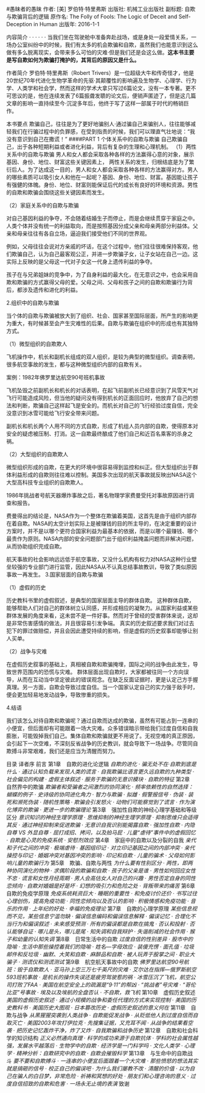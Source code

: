 #愚昧者的愚昧
作者:  [美] 罗伯特·特里弗斯
出版社: 机械工业出版社
副标题: 自欺与欺骗背后的逻辑
原作名: The Folly of Fools: The Logic of Deceit and Self-Deception in Human
出版年: 2016-1-1

 内容简介  · · · · · ·
当我们坐在驾驶舱中准备奔赴战场，或是身处一段爱情关系，一场办公室纠纷中的时候，我们有太多的机会欺骗和自欺，虽然我们也能意识到这么做有多么脱离现实，会带来多么可怕的灾难·但是我们还是会这么做。**这本书主要是写自欺如何为欺骗打掩护的，其背后的原因又是什么。**

作者简介 
罗伯特·特里弗斯（Robert Trivers）是一位超级大牛和传奇怪才，他是20世纪70年代进化生物学革命的先驱·其颠覆性的影响遍及生物学、心理学、行为学、人类学和社会学，然而这样的学术大拿只写过6篇论文，没有一本专著。更不可思议的是，他在连续发表了6篇振聋发聩的论文后，便销声匿迹了，但是这几篇文章的影响一直持续至今·沉淀多年后，他终于写了这样一部属于时代的畅销巨作。

本书要点
欺骗自己，往往是为了更好地骗别人·通过骗自己来骗别人，往往能够减轻我们在行骗过程中的负罪感，在受到指责的时候，我们可以理直气壮地说：“我没有意识到自己在撒谎！”
####PART 1 个体关系中的自欺与欺骗
自己欺骗自己，出于各种短期利益或者进化利益，背后有复杂的生理和心理机制。
（1）两性关系中的自欺与欺骗
男人和女人都会采取各种各样的方法赢得心意的对象，展示基因、身份、地位、财富这些关键因素上，
两性关系的发生，归根结底是为了繁衍后人。为了达成这一目的，男人和女人都会采取各种各样的方法赢得对方。男人的哪些素质可以吸引女人和他在一起呢？基因、身份、地位、财富。基因能让孩子有强健的体魄。身份、地位、财富则能保证后代的成长有良好的环境和资源。男性的自欺和欺骗会围绕这些关键因素而发生。

（2）家庭关系中的自欺与欺骗

对自己基因利益的争夺，不会随着结婚生子而停止，而是会继续贯穿于家庭之中。人类个体并没有统一的利益取向，而是按照基因分成父亲和母亲两部分利益体。父亲和母亲往往有各自立场，逼迫我们接受他们不同的世界观。

例如，父母往往会说对方亲戚的坏话，在这个过程中，他们往往很难保持客观，他们欺骗自己，认为自己最客观公正，并进一步欺骗子女，让子女站在自己一边。这实际上反映的是父母这一代对子女这一代身上遗传利益的争夺。

孩子在与兄弟姐妹的竞争中，为了自身利益的最大化，在无意识之中，也会采用自欺和欺骗的方式赢得父母的爱。父母之间、父母和孩子之间的自欺和欺骗行为背后，都涉及遗传和进化的利益。

2.组织中的自欺与欺骗

当个体的自欺与欺骗被放大到了组织、社会、国家甚至国际层面，所产生的影响更为重大，有时候甚至会产生灾难性的后果。自欺与欺骗在组织中的形成也有其独特方式。

（1）微型组织的自欺欺人

飞机操作中，机长和副机长组成的双人组织，是较为典型的微型组织。调查表明，很多航空事故的发生，都与这种微型组织内部的自欺有关。

案例：1982年佛罗里达航空90号班机事故

飞机坠毁之前副机长和机长的对话表明，在起飞前副机长已经意识到了风雪天气对飞行可能造成风险，但当他的疑问没有得到机长的正面回应时，他放弃了自己的想法和判断，欺骗自己这样起飞是安全的。而机长对自己的飞行经验过度自信，完全没意识到冰雪可能给飞行安全带来问题。

副机长和机长两个人用不同的方式自欺，形成了机组人员内部的自欺，使得原本对安全的疑虑被压制、打消。这一自欺最终酿成了他们自己和近百名乘客的杀身之祸。

（2）大型组织的自欺欺人

微型组织形成的自欺，在更大的环境中很容易得到监控和纠正。但大型组织出于群体利益形成的自欺则往往难以控制。美国多次出现的航天事故就反映出NASA这个大型高科技专业组织的自欺欺人。

1986年挑战者号航天器爆炸事故之后，著名物理学家费曼受托对事故原因进行调查和报告。

费曼得出的结论是，NASA作为一个整体在欺骗着美国，这首先是由于组织内部存在着自欺。NASA的太空计划实际上是被赚钱的目的所主导的，在决定重要的设计方案时，并不是以哪个更符合国家利益为最基本的依据，而是以哪个最赚钱、哪个最贵作为原则。NASA内部的安全问题部门出于组织利益掩盖问题而非解决问题，从而协助组织完成自欺。

航天事故的社会影响远远低于航空事故，又没什么机构有权力对NASA这种行业壁垒较强的专业部门进行监管，因此NASA从不认真总结事故教训，导致了类似原因事故一再发生。
3.国家层面的自欺与欺骗

（1）虚假的历史

历史教科书里的虚假叙述，是典型的国家层面主导的群体自欺。
这种群体自欺，能够帮助人们对自己的群体树立认同感，并形成相应的凝聚力。从国家利益或某些群体发展的角度来看，这未尝不是一件好事。然而对于曾经的受害群体来说，这却是非常伤害感情的做法，并且很容易引发争端。
真实的历史叙述要求我们对过去犯下的罪过做赔偿，并且会因此遭受持续的影响，但是虚假的历史叙事却能够让别人买单。

（2）战争与灾难

在虚假历史叙事的基础上，真相被自欺和欺骗掩埋，国际之间的战争由此发生，导致世界范围内的恐慌与灾难。
群体层面出现自欺时，大家都被往同一个方向误导，从而在互动当中坚定彼此的错误观念。在缺乏反面证据时，更是认定己方手握真理。另一方面，自欺会导致过度自信。当一个国家认定自己的实力强于敌手时，便会更加轻易地发动战争，导致惨重的损失。

4.结语

我们该怎么对待自欺和欺骗呢？通过自欺而达成的欺骗，虽然有可能占到一连串的小便宜，但后面却有可能跟着一场大灾难。众多错误暗示带给我们过度自信和自我膨胀，可能毁掉我们自己。集体自欺和欺骗就更不用说了。无视空难的真正原因，会引起下一次空难，不深刻反省战争的历史教训，就会导致下一场战争。尽管同自欺搏斗非常艰难，我们还是应当为清醒而努力。











目录
译者序
前言
第1章　自欺的进化论逻辑
*自欺的进化  · 骗无处不在·自欺到底是什么 · 通过认知负载来发现人类的谎言 · 自我欺骗比语言更久远自欺的九种类型 · 社会偏见的构建 · 虚假主体叙述 · 服务于欺骗的无意识模块 · 自欺的特征*
第2章　自然界中的欺骗
*欺骗者和受骗者之间激烈的协同演化 · 频率依赖性的自然选择：蝴蝶的例子 · 史诗级的协同进化角力 ·  智力与欺骗 · 拟雌 · 假警报信号 · 伪装 · 装死和濒死伪装 · 随机性策略 · 欺骗会引发怒火 · 动物们可能察觉到了谎言 · 作为演化博弈的欺骗 · 更进一步的欺骗理论*
第3章　强加性自欺的神经心理学基础和等级区分
*意识知识的神经生理学原理 · 思维抑制的神经生理学原理 · 抑制思维只会适得其反 · 通过神经抑制来促进欺骗 · 无意识自我识别能揭露自欺 · 强加性自欺 · 内隐自尊 VS 外显自尊 · 屈打成招、拷问，以及拍马屁 · 儿童“虐待”事件中的虚假回忆 · 自欺是心灵的免疫系统 · 安慰剂效应*
第4章　家庭中的自欺以及分裂的自我
*亲代和子代之间的冲突 · 极端虐待 · 基因组印记 · 对立印记基因之间的内部冲突 · 亲代操控与印记 · 婚姻冲突对基因冲突的影响 · 印记和自欺 · 儿童的骗术 · 父母如何影响儿童的欺骗行为*
第5章　欺骗、自欺与两性
*为什么要有性别区分 · 两性，即两种协同演化的物种 · 求偶阶段的欺骗和自欺 · 孩子的父亲是谁 · 男性如何回应女性不忠 · 谎言和女性月经周期 · 男人会高估女人对自己的兴趣 · 男性否定自身的同性恋倾向 · 自欺对婚姻是好是坏 · 幻想的吸引力和危险之处 · 背叛带来的痛苦*
第6章　自欺的免疫学原理
*免疫系统耗资巨大 · 睡眠的重要性 · 和免疫讨价还价 · 书写过往心理创伤，提高免疫功能 · 同性恋倾向以及否认的影响 · 积极情感和免疫功能 · 音乐的作用 · 上年纪的好处 · 幸福的免疫理论*
第7章　自欺的心理学原理
*某些信息视而不见，某些信息宁滥勿缺 · 偏误信息编码和偏误信息解释 · 偏误记忆 · 合理化不当行为和偏误叙述 · 未来感受预测 · 所有的偏误都是自欺在搞鬼 · 否认和投射 · 否认能够自证 · 哪儿是头，哪儿是尾 · 知失调和自我辩护 · 失谐削减的社会作用 · 猴子和幼童的认知失调*
第8章　日常生活中的自欺
*过度自信的性别差异 · 股市中的隐喻 · 生活中那些操控着我们的隐喻 · 姓名—字母效应 · 装傻充愣 · 面孔值 · 垃圾邮件和反垃圾 · 幽默、大笑和自欺 · 麻醉品和自欺 · 被人玩弄于股掌之间 · 职业大骗子 · 测谎仪和测谎测试*
第9章　航空航天事故中的自欺
*佛罗里达航空90号航班：毁于自欺欺人 · 亚马孙上空三万七千英尺的灾难 · 艾尔达在指挥—俄罗斯航空593班机事故 · 是机长的操作失误还是疲劳驾驶惹的祸 · 冰雪压沉了飞机，航空公司打败了FAA · 美国在航空安全上的疏漏是“9·11”的帮凶 · “挑战者”号灾难 · “哥伦比亚”号事故 · 埃及以及埃航的全盘否认 · 不自欺，救飞机*
第10章　虚假历史叙述
*美国的虚假历史叙述 · 通过小规模的战争和委任代理的方式来实现控制 · 美国的历史教科书 · 美国历史大图观 · 日本篡改历史 · 虚假历史叙述的意义何在*
第11章　自欺与战争
*从黑猩猩突袭到人类战争 · 自欺能促发战争 · 从贬低他人到过度自信而自取灭亡 · 美国2003年攻打伊拉克 · 先搜集证据，又充耳不闻 · 从战争的结果看空袭 · 把历史记忆轰炸干净，炸了又炸 · 自我欺骗和战争历史*
第12章　自欺和社会科学的知识结构
*正义必然通向真理 · 科学的成功来源于自欺抗体 · 学科的社会属性越强，发展水平越落后 · 生物学中的自欺 · 经济学是一门科学吗 · 文化人类学 · 心理学 · 精神分析：自欺研究中的自欺 · 自欺会摧毁科学*
第13章　与生命中的自欺战斗
*要不要和自欺搏斗 · 一连串的小便宜后面跟着一个大灾难 · 那些愤怒的想法其实就是搞砸的信号 · 校正自己的偏误吧 · 为什么我们屡教不改 · 清醒的价值 · 以为自己在骗人的白日梦，非常危险 · 祈祷和冥想的好处 · 朋友们和心理咨询的意义 · 过度自信招致的自欺和危害 · 一场永无止境的表演*
致谢